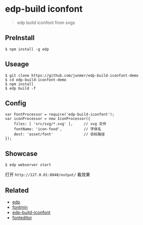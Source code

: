 # edp-build iconfont

> edp build iconfont from svgs

## PreInstall

```
$ npm install -g edp
```

## Useage

```
$ git clone https://github.com/junmer/edp-build-iconfont-demo
$ cd edp-build-iconfont-demo
$ npm install
$ edp build -f
```

## Config

```
var FontProcessor = require('edp-build-iconfont');
var iconProcessor = new IconProcessor({
    files: [ 'src/svg/*.svg' ],		// svg 文件
    fontName: 'icon-food',			// 字体名
    dest: 'asset/font'				// 目标路径
});
```

## Showcase

```
$ edp webserver start
```

打开 `http://127.0.01:8848/output/` 看效果

## Related

- [edp](https://github.com/ecomfe/edp)
- [fontmin](https://github.com/junmer/fontmin)
- [edp-build-iconfont](https://github.com/junmer/edp-build-iconfont)
- [fonteditor](https://github.com/ecomfe/fonteditor)

